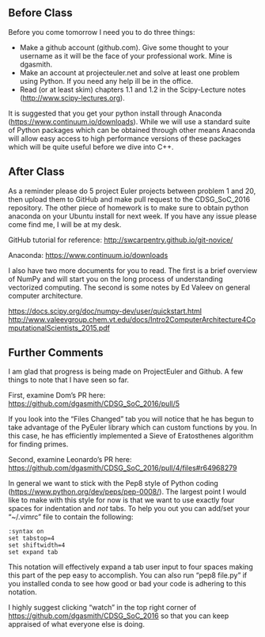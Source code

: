Before Class
----

Before you come tomorrow I need you to do three things:
 - Make a github account (github.com). Give some thought to your username as it will be the face of your professional work. Mine is dgasmith.
 - Make an account at projecteuler.net and solve at least one problem using Python. If you need any help ill be in the office.
 - Read (or at least skim) chapters 1.1 and 1.2 in the Scipy-Lecture notes (http://www.scipy-lectures.org). 

It is suggested that you get your python install through Anaconda (https://www.continuum.io/downloads). While we will use a standard suite of Python packages which can be obtained through other means Anaconda will allow easy access to high performance versions of these packages which will be quite useful before we dive into C++.


After Class
----

As a reminder please do 5 project Euler projects between problem 1 and 20, then upload them to GitHub and make pull request to the CDSG_SoC_2016 repository. The other piece of homework is to make sure to obtain python anaconda on your Ubuntu install for next week. If you have any issue please come find me, I will be at my desk.

GitHub tutorial for reference:
http://swcarpentry.github.io/git-novice/

Anaconda:
https://www.continuum.io/downloads

I also have two more documents for you to read. The first is a brief overview of NumPy and will start you on the long process of understanding vectorized computing. The second is some notes by Ed Valeev on general computer architecture.

https://docs.scipy.org/doc/numpy-dev/user/quickstart.html
http://www.valeevgroup.chem.vt.edu/docs/Intro2ComputerArchitecture4ComputationalScientists_2015.pdf


Further Comments
----

I am glad that progress is being made on ProjectEuler and Github. A few things to note that I have seen so far. 

First, examine Dom’s PR here:
https://github.com/dgasmith/CDSG_SoC_2016/pull/5

If you look into the “Files Changed” tab you will notice that he has begun to take advantage of the PyEuler library which can custom functions by you. In this case, he has efficiently implemented a Sieve of Eratosthenes algorithm for finding primes.


Second, examine Leonardo’s PR here:
https://github.com/dgasmith/CDSG_SoC_2016/pull/4/files#r64968279

In general we want to stick with the Pep8 style of Python coding (https://www.python.org/dev/peps/pep-0008/). The largest point I would like to make with this style for now is that we want to use exactly four spaces for indentation and _not_ tabs. To help you out you can add/set your “~/.vimrc” file to contain the following:

```
:syntax on
set tabstop=4
set shiftwidth=4
set expand tab
```

This notation will effectively expand a tab user input to four spaces making this part of the pep easy to accomplish. You can also run “pep8 file.py” if you installed conda to see how good or bad your code is adhering to this notation.

I highly suggest clicking “watch” in the top right corner of https://github.com/dgasmith/CDSG_SoC_2016 so that you can keep appraised of what everyone else is doing.
